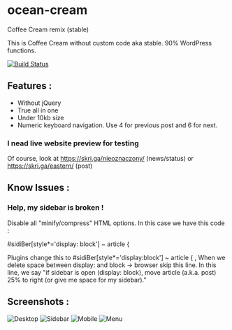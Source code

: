 # ocean-cream
Coffee Cream remix (stable)

This is Coffee Cream without custom code aka stable. 90% WordPress functions. 

[![Build Status](https://travis-ci.org/onliniak/ocean-cream.svg?branch=master)](https://travis-ci.org/onliniak/ocean-cream)

## Features :

- Without jQuery
- True all in one
- Under 10kb size
- Numeric keyboard navigation. Use 4 for previous post and 6 for next. 

### I nead live website preview for testing

Of course, look at https://skri.ga/nieoznaczony/ (news/status)
or https://skri.ga/eastern/ (post)
## Know Issues :

### Help, my sidebar is broken !

Disable all "minify/compress" HTML options. In this case we have this code :

#sidiBer[style*='display: block'] ~ article {

Plugins change this to #sidiBer[style*='display:block'] ~ article { ,
When we delete space between display: and block → browser skip this line.
In this line, we say "if sidebar is open (display: block), move article (a.k.a. post) 25% to right (or give me space for my sidebar)."

## Screenshots :

![Desktop](https://imgur.com/89yjw8Tl.png "Desktop")
![Sidebar](https://imgur.com/mOiRHiCl.png "Sidebar")
![Mobile](https://i.imgur.com/8v4i4jx.png  "Mobile")
![Menu](https://i.imgur.com/Vat2xVy.png    "Menu")
